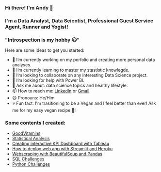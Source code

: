 ### Hi there! I'm Andy 👋

### I'm a Data Analyst, Data Scientist, Professional Guest Service Agent, Runner and Yogist!

### "Introspection is my hobby :relieved:"

Here are some ideas to get you started:

- 🔭 I’m currently working on my porfolio and creating more personal data analyses.
- 🌱 I’m currently learning to master my stastistic knowlegde.
- 👯 I’m looking to collaborate on any interesting Data Science project.
- 🤔 I’m looking for help with Power BI.
- 💬 Ask me about: data science topics and healthy lifestyle.
- 📫 How to reach me: [LinkedIn](https://www.linkedin.com/in/andyphamto/) or [Gmail](https://www.aqpham02@gmail.com)
- 😄 Pronouns: He/Him
- ⚡ Fun fact: I'm trasitioning to be a Vegan and I feel better than ever! Ask me for my easy vegan recipe :herb:!

### Some contents I created:

* [GoodVitamins](https://github.com/Andy-Pham-72/GoodVitamins)
* [Statistical Analysis](https://github.com/Andy-Pham-72/Statistical-Analysis)
* [Creating interactive KPI Dashboard with Tableau](https://github.com/Andy-Pham-72/Creating-a-KPI-Dashboard-with-Tableau)
* [How to deploy web app with Streamlit and Heroku](https://github.com/Andy-Pham-72/How-To-Deploy-WebApp-with-Streamlit-Heroku)
* [Webscraping with BeautifulSoup and Pandas](https://github.com/Andy-Pham-72/Web-Scraping-with-BeautifulSoup-and-Pandas)
* [SQL Challenges](https://github.com/Andy-Pham-72/SQL-Challenge-Questions)
* [Python Challenges](https://github.com/Andy-Pham-72/Python-Challenge-Questions)
